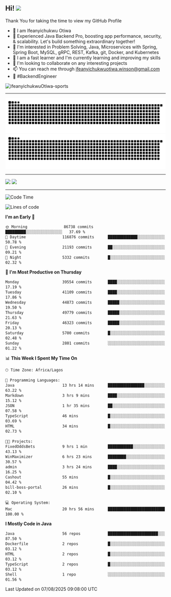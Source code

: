 <!-- BLOG-POST-LIST:START --><!-- BLOG-POST-LIST:END -->

## Hi! <img src="https://media.giphy.com/media/hvRJCLFzcasrR4ia7z/giphy.gif" width="4%"> 

Thank You for taking the time to view my GitHub Profile

- 👋 I am Ifeanyichukwu Otiwa
- 🚀 Experienced Java Backend Pro, boosting app performance, security, & scalability. Let's build something extraordinary together!
- 👀 I'm interested in Problem Solving, Java, Microservices with Spring, Spring Boot, MySQL, gRPC, REST, Kafka, git, Docker, and Kubernetes
- 🌱 I am a fast learner and I'm currently learning and improving my skills
- 💞️ I'm looking to collaborate on any interesting projects
- 📫 You can reach me through ifeanyichukwuotiwa.winson@gmail.com
- 🚀 #BackendEngineer

<p align="left" marginTop="10px"> <img src="https://komarev.com/ghpvc/?username=ifeanyichukwuOtiwa-sports&label=Profile%20views&color=0e75b6&style=for-the-badge" alt="ifeanyichukwuOtiwa-sports" /> </p>

***

<!--🐍📈SNAKEGRAPH / 🌐WEBSITE: https://github.com/Platane/snk -->
![github contribution grid snake animation](https://raw.githubusercontent.com/ifeanyichukwuOtiwa-sports/ifeanyichukwuOtiwa-sports/output/github-contribution-grid-snake-dark.svg#gh-dark-mode-only)![github contribution grid snake animation](https://raw.githubusercontent.com/ifeanyichukwuOtiwa-sports/ifeanyichukwuOtiwa-sports/output/github-contribution-grid-snake.svg#gh-light-mode-only)

***

<p float="left">
  <img float="left" src="https://github-readme-stats.vercel.app/api?username=ifeanyichukwuOtiwa-sports&count_private=true&include_all_commits=true&theme=react&show_icons=true" />
  <img float="right" src="https://github-readme-stats.vercel.app/api/top-langs/?username=ifeanyichukwuOtiwa-sports&layout=compact&show_icons=true&theme=react" /> 
</p>

***



<!--START_SECTION:waka-->
![Code Time](http://img.shields.io/badge/Code%20Time-4%2C046%20hrs%2043%20mins-blue)

![Lines of code](https://img.shields.io/badge/From%20Hello%20World%20I%27ve%20Written-62.7%20million%20lines%20of%20code-blue)

**I'm an Early 🐤** 

```text
🌞 Morning                86738 commits       █████████░░░░░░░░░░░░░░░░   37.69 % 
🌆 Daytime                116876 commits      █████████████░░░░░░░░░░░░   50.78 % 
🌃 Evening                21193 commits       ██░░░░░░░░░░░░░░░░░░░░░░░   09.21 % 
🌙 Night                  5332 commits        █░░░░░░░░░░░░░░░░░░░░░░░░   02.32 % 
```
📅 **I'm Most Productive on Thursday** 

```text
Monday                   39554 commits       ████░░░░░░░░░░░░░░░░░░░░░   17.19 % 
Tuesday                  41109 commits       ████░░░░░░░░░░░░░░░░░░░░░   17.86 % 
Wednesday                44873 commits       █████░░░░░░░░░░░░░░░░░░░░   19.50 % 
Thursday                 49779 commits       █████░░░░░░░░░░░░░░░░░░░░   21.63 % 
Friday                   46323 commits       █████░░░░░░░░░░░░░░░░░░░░   20.13 % 
Saturday                 5700 commits        █░░░░░░░░░░░░░░░░░░░░░░░░   02.48 % 
Sunday                   2801 commits        ░░░░░░░░░░░░░░░░░░░░░░░░░   01.22 % 
```


📊 **This Week I Spent My Time On** 

```text
🕑︎ Time Zone: Africa/Lagos

💬 Programming Languages: 
Java                     13 hrs 14 mins      ████████████████░░░░░░░░░   63.22 % 
Markdown                 3 hrs 9 mins        ████░░░░░░░░░░░░░░░░░░░░░   15.12 % 
JSON                     1 hr 35 mins        ██░░░░░░░░░░░░░░░░░░░░░░░   07.58 % 
TypeScript               46 mins             █░░░░░░░░░░░░░░░░░░░░░░░░   03.69 % 
HTML                     34 mins             █░░░░░░░░░░░░░░░░░░░░░░░░   02.73 % 

🐱‍💻 Projects: 
FixedOddsBets            9 hrs 1 min         ███████████░░░░░░░░░░░░░░   43.13 % 
WinMaximizer             6 hrs 23 mins       ████████░░░░░░░░░░░░░░░░░   30.57 % 
admin                    3 hrs 24 mins       ████░░░░░░░░░░░░░░░░░░░░░   16.25 % 
Cashout                  55 mins             █░░░░░░░░░░░░░░░░░░░░░░░░   04.42 % 
bill-boss-portal         26 mins             █░░░░░░░░░░░░░░░░░░░░░░░░   02.10 % 

💻 Operating System: 
Mac                      20 hrs 56 mins      █████████████████████████   100.00 % 
```

**I Mostly Code in Java** 

```text
Java                     56 repos            ██████████████████████░░░   87.50 % 
Dockerfile               2 repos             █░░░░░░░░░░░░░░░░░░░░░░░░   03.12 % 
HTML                     2 repos             █░░░░░░░░░░░░░░░░░░░░░░░░   03.12 % 
TypeScript               2 repos             █░░░░░░░░░░░░░░░░░░░░░░░░   03.12 % 
Shell                    1 repo              ░░░░░░░░░░░░░░░░░░░░░░░░░   01.56 % 
```




 Last Updated on 07/08/2025 09:08:00 UTC
<!--END_SECTION:waka-->

<!--
<p align="center">
![trophy](https://github-profile-trophy.vercel.app/?username=ifeanyichukwuOtiwa-sports&theme=onedark) (https://github.com/ryo-ma/github-profile-trophy)
</p>
-->

<!---
ifeanyi-otiwa/ifeanyi-otiwa is a ✨ special ✨ repository because its `README.md` (this file) appears on your GitHub profile.
You can click the Preview link to take a look at your changes.
--->
